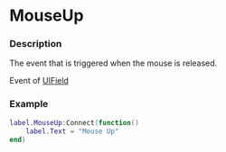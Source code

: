 # MouseUp

### Description

The event that is triggered when the mouse is released.

Event of [UIField](/classes/UIField/)

### Example

```lua
label.MouseUp:Connect(function()
    label.Text = "Mouse Up"
end)
```
